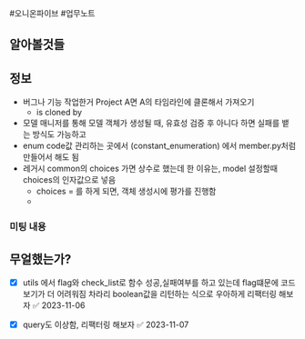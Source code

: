 #오니온파이브 #업무노트


## 알아볼것들


## 정보
- 버그나 기능 작업한거 Project A면 A의 타임라인에 클론해서 가져오기
	- is cloned by
- 모델 매니저를 통해 모델 객체가 생성될 때, 유효성 검증 후 아니다 하면 실패를 뱉는 방식도 가능하고
- enum code값 관리하는 곳에서 (constant_enumeration) 에서 member.py처럼 만들어서 해도 됨
- 레거시 common의 choices 가면 상수로 했는데 한 이유는, model 설정할때 choices의 인자값으로 넣음
	- choices = 를 하게 되면, 객체 생성시에 평가를 진행함
	- 

### 미팅 내용


## 무얼했는가?

- [x] utils 에서 flag와 check_list로 함수 성공,실패여부를 하고 있는데 flag떄문에 코드보기가 더 어려워짐 차라리 boolean값을 리턴하는 식으로 우아하게 리팩터링 해보자 ✅ 2023-11-06
- [x] query도 이상함, 리팩터링 해보자 ✅ 2023-11-07



